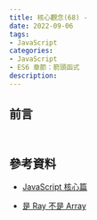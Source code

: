 ```yaml
---
title: 核心觀念(68) - 
date: 2022-09-06
tags:
- JavaScript
categories:
- JavaScript
- ES6 章節：箭頭函式
description:
---
```


## 前言



## 


```javascript

```



## 參考資料
- [JavaScript 核心篇](https://www.hexschool.com/courses/js-core.html)

- [是 Ray 不是 Array](https://israynotarray.com/javascript/20210613/3976972527/)